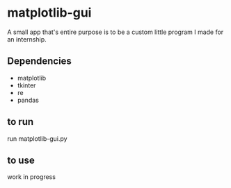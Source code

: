 # matplotlib-gui
A small app that's entire purpose is to be a custom little program I made for an internship.

## Dependencies
* matplotlib
* tkinter
* re
* pandas

## to run
run matplotlib-gui.py

## to use
work in progress
